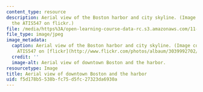 ```yaml
---
content_type: resource
description: Aerial view of the Boston harbor and city skyline. (Image courtesy of
  the ATIS547 on flickr.)
file: /media/https%3A/open-learning-course-data-rc.s3.amazonaws.com/11-482j-regional-socioeconomic-impact-analyses-and-modeling-fall-2008/f5d178b5538bfc75d5fc27323da6930a_11-482jf08-th.jpg
file_type: image/jpeg
image_metadata:
  caption: Aerial view of the Boston harbor and city skyline. (Image courtesy of the
    ATIS547 on [flickr](http://www.flickr.com/photos/albaum/3039992702/).)
  credit: ''
  image-alt: Aerial view of downtown Boston and the harbor.
resourcetype: Image
title: Aerial view of downtown Boston and the harbor
uid: f5d178b5-538b-fc75-d5fc-27323da6930a
---
```

